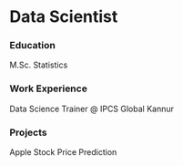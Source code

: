 # Data Scientist

### Education
M.Sc. Statistics

### Work Experience

Data Science Trainer @ IPCS Global Kannur

### Projects
Apple Stock Price Prediction
